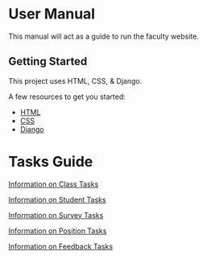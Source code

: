 # User Manual
This manual will act as a guide to run the faculty website.

## Getting Started

This project uses HTML, CSS, & Django.

A few resources to get you started:
- [HTML](https://html.com/)
- [CSS](https://www.tutorialspoint.com/css/)
- [Django](https://www.djangoproject.com/)

# Tasks Guide
[Information on Class Tasks](https://github.com/Tebbee/In-Class-Behavior-Analyzer-FrontEnd/blob/master/User%20Manual/Class%20Tasks.md)

[Information on Student Tasks](https://github.com/Tebbee/In-Class-Behavior-Analyzer-FrontEnd/blob/master/User%20Manual/Student%20Tasks.md)

[Information on Survey Tasks](https://html.com/)

[Information on Position Tasks](https://html.com/)

[Information on Feedback Tasks](https://html.com/)
